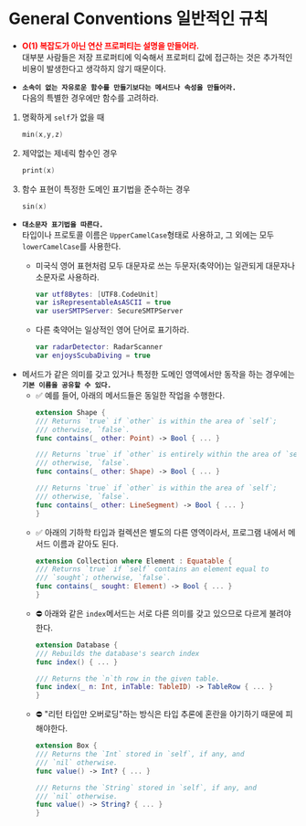 # General Conventions 일반적인 규칙

- **<span style="color:red">O(1) 복잡도가 아닌 연산 프로퍼티는 설명을 만들어라.</span>**   
대부분 사람들은 저장 프로퍼티에 익숙해서 프로퍼티 값에 접근하는 것은 추가적인 비용이 발생한다고 생각하지 않기 때문이다.   

- **`소속이 없는 자유로운 함수를 만들기보다는 메서드나 속성을 만들어라.`**   
다음의 특별한 경우에만 함수를 고려하라.

1. 명확하게 `self`가 없을 때
   ```Swift
   min(x,y,z)
   ```
2. 제약없는 제네릭 함수인 경우
   ```Swift
   print(x)
   ```
3. 함수 표현이 특정한 도메인 표기법을 준수하는 경우
   ```Swift
   sin(x)
   ```

- **`대소문자 표기법을 따른다.`**   
  타입이나 프로토콜 이름은 `UpperCamelCase`형태로 사용하고, 그 외에는 모두 `lowerCamelCase`를 사용한다.   
  - 미국식 영어 표현처럼 모두 대문자로 쓰는 두문자(축약어)는 일관되게 대문자나 소문자로 사용하라.   
    ```Swift
    var utf8Bytes: [UTF8.CodeUnit]
    var isRepresentableAsASCII = true
    var userSMTPServer: SecureSMTPServer
    ```

  - 다른 축약어는 일상적인 영어 단어로 표기하라.
    ```Swift
    var radarDetector: RadarScanner
    var enjoysScubaDiving = true
    ```
- 메서드가 같은 의미를 갖고 있거나 특정한 도메인 영역에서만 동작을 하는 경우에는 **`기본 이름을 공유할 수 있다.`**
  - ✅ 예를 들어, 아래의 메서드들은 동일한 작업을 수행한다.
    ```Swift
    extension Shape {
    /// Returns `true` if `other` is within the area of `self`;
    /// otherwise, `false`.
    func contains(_ other: Point) -> Bool { ... }

    /// Returns `true` if `other` is entirely within the area of `self`;
    /// otherwise, `false`.
    func contains(_ other: Shape) -> Bool { ... }

    /// Returns `true` if `other` is within the area of `self`;
    /// otherwise, `false`.
    func contains(_ other: LineSegment) -> Bool { ... }
    }
    ```
  - ✅ 아래의 기하학 타입과 컬렉션은 별도의 다른 영역이라서, 프로그램 내에서 메서드 이름과 같아도 된다.
    ```Swift
    extension Collection where Element : Equatable {
    /// Returns `true` if `self` contains an element equal to
    /// `sought`; otherwise, `false`.
    func contains(_ sought: Element) -> Bool { ... }
    }
    ```
  - ⛔️ 아래와 같은 `index`메서드는 서로 다른 의미를 갖고 있으므로 다르게 불려야한다.
    ```Swift
    extension Database {
    /// Rebuilds the database's search index
    func index() { ... }

    /// Returns the `n`th row in the given table.
    func index(_ n: Int, inTable: TableID) -> TableRow { ... }
    }
    ```
  - ⛔️ "리턴 타입만 오버로딩"하는 방식은 타입 추론에 혼란을 야기하기 때문에 피해야한다.
    ```Swift
    extension Box {
    /// Returns the `Int` stored in `self`, if any, and
    /// `nil` otherwise.
    func value() -> Int? { ... }

    /// Returns the `String` stored in `self`, if any, and
    /// `nil` otherwise.
    func value() -> String? { ... }
    }
    ```
